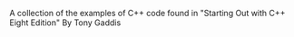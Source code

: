 A collection of the examples of C++ code found in "Starting Out with C++ Eight Edition" By Tony Gaddis

